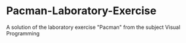 # Pacman-Laboratory-Exercise
A solution of the laboratory exercise "Pacman" from the subject Visual Programming

